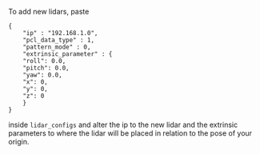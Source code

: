 To add new lidars, paste
```
{
    "ip" : "192.168.1.0",
    "pcl_data_type" : 1,
    "pattern_mode" : 0,
    "extrinsic_parameter" : {
    "roll": 0.0,
    "pitch": 0.0,
    "yaw": 0.0,
    "x": 0,
    "y": 0,
    "z": 0
    }
}
```

inside ```lidar_configs``` and alter the ip to the new lidar and the extrinsic parameters to where the lidar will be placed in relation to the pose of your origin.